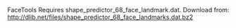 FaceTools
Requires shape_predictor_68_face_landmark.dat. Download from:
http://dlib.net/files/shape_predictor_68_face_landmarks.dat.bz2
